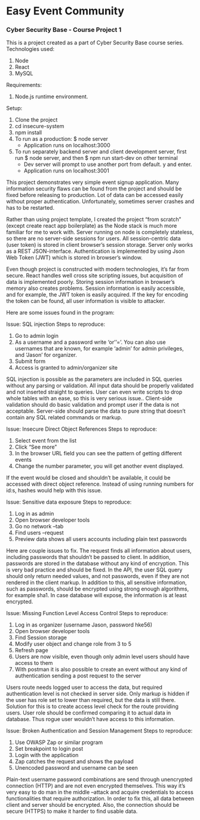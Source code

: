 # Easy Event Community

### Cyber Security Base - Course Project 1

This is a project created as a part of Cyber Security Base course series. Technologies used:

1. Node
2. React 
3. MySQL

Requirements: 
1. Node.js runtime environment.

Setup:
1. Clone the project
2. cd insecure-system
3. npm install
4. To run as a production: $ node server
    - Application runs on localhost:3000
5. To run separately backend server and client development server, first run $ node server, and then $ npm run start-dev on other terminal
    - Dev server will prompt to use another port from default. y and enter.
    - Application runs on localhost:3001


This project demonstrates very simple event signup application. Many information security flaws can be found from the project and should be fixed before releasing to production. Lot of data can be accessed easily without proper authentication. Unfortunately, sometimes server crashes and has to be restarted.

Rather than using project template, I created the project “from scratch” (except create react app boilerplate) as the Node stack is much more familiar for me to work with. Server running on node is completely stateless, so there are no server-side sessions for users. All session-centric data (user token) is stored in client browser’s session storage. Server only works as a REST JSON-interface. Authentication is implemented by using Json Web Token (JWT) which is stored in browser’s window.

Even though project is constructed with modern technologies, it’s far from secure. React handles well cross site scripting issues, but acquisition of data is implemented poorly. Storing session information in browser’s memory also creates problems. Session information is easily accessible, and for example, the JWT token is easily acquired. If the key for encoding the token can be found, all user information is visible to attacker.


Here are some issues found in the program:

Issue: SQL injection
Steps to reproduce:
1.	Go to admin login
2.	As a username and a password write ‘or’’=’. You can also use usernames that are known, for example ‘admin’ for admin privileges, and ‘Jason’ for organizer.
3.	Submit form
4.	Access is granted to admin/organizer site

SQL injection is possible as the parameters are included in SQL queries without any parsing or validation. All input data should be properly validated and not inserted straight to queries. User can even write scripts to drop whole tables with an ease, so this is very serious issue.. Client-side validation should do basic validation and prompt user if the data is not acceptable. Server-side should parse the data to pure string that doesn’t contain any SQL related commands or markup.

Issue: Insecure Direct Object References
Steps to reproduce:
1.	Select event from the list
2.	Click “See more”
3.	In the browser URL field you can see the pattern of getting different events
4.	Change the number parameter, you will get another event displayed.

If the event would be closed and shouldn’t be available, it could be accessed with direct object reference. Instead of using running numbers for id:s, hashes would help with this issue.

Issue: Sensitive data exposure
Steps to reproduce:
1.	Log in as admin
2.	Open browser developer tools
3.	Go no network –tab
4.	Find users –request
5.	Preview data shows all users accounts including plain text passwords

Here are couple issues to fix. The request finds all information about users, including passwords that shouldn’t be passed to client. In addition, passwords are stored in the database without any kind of encryption. This is very bad practice and should be fixed. In the API, the user SQL query should only return needed values, and not passwords, even if they are not rendered in the client markup. In addition to this, all sensitive information, such as passwords, should be encrypted using strong enough algorithms, for example sha1. In case database will expose, the information is at least encrypted.

Issue: Missing Function Level Access Control
Steps to reproduce:
1.	Log in as organizer (username Jason, password hke56)
2.	Open browser developer tools
3.	Find Session storage
4.	Modify user object and change role from 3 to 5
5.	Refresh page
6.	Users are now visible, even though only admin level users should have access to them
7.	With postman it is also possible to create an event without any kind of authentication sending a post request to the server

Users route needs logged user to access the data, but required authentication level is not checked in server side. Only markup is hidden if the user has role set to lower than required, but the data is still there. Solution for this is to create access level check for the route providing users. User role should be confirmed comparing it to actual data in database. Thus rogue user wouldn’t have access to this information.

Issue: Broken Authentication and Session Management
Steps to reproduce:
1.	Use OWASP Zap or similar program
2.	Set breakpoint to login post
3.	Login with the application
4.	Zap catches the request and shows the payload
5.	Unencoded password and username can be seen

Plain-text username password combinations are send through unencrypted connection (HTTP) and are not even encrypted themselves. This way it’s very easy to do man in the middle –attack and acquire credentials to access functionalities that require authorization. In order to fix this, all data between client and server should be encrypted. Also, the connection should be secure (HTTPS) to make it harder to find usable data.
